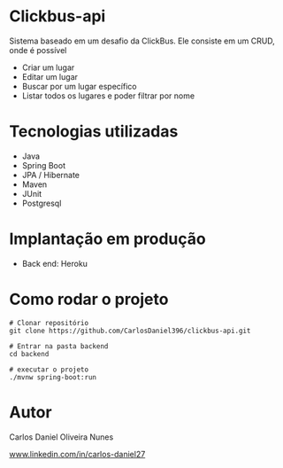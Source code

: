 # Clickbus-api

Sistema baseado em um desafio da ClickBus. Ele consiste em um CRUD, onde é possível
* Criar um lugar
* Editar um lugar
* Buscar por um lugar específico
* Listar todos os lugares e poder filtrar por nome

# Tecnologias utilizadas
* Java
* Spring Boot
* JPA / Hibernate
* Maven
* JUnit
* Postgresql

# Implantação em produção
* Back end: Heroku

# Como rodar o projeto

```
# Clonar repositório
git clone https://github.com/CarlosDaniel396/clickbus-api.git

# Entrar na pasta backend
cd backend

# executar o projeto
./mvnw spring-boot:run

```
# Autor
Carlos Daniel Oliveira Nunes

www.linkedin.com/in/carlos-daniel27

